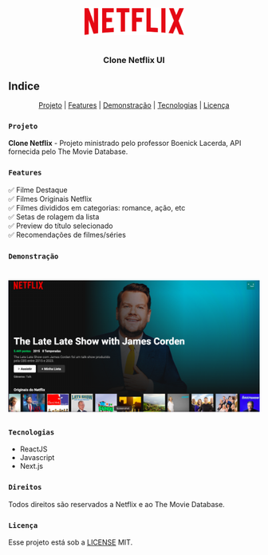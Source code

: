 

<h3 align="center">
    <img src= "./logo.png" width="200" /> <br> <br>
    <p> Clone Netflix UI </p>
</h3> 

## Indice

<div align="center">

[Projeto](#projeto) | [Features](#features) | [Demonstração](#demonstração) | [Tecnologias](#tecnologias) | [Licença](#licença)
</div>

 
### `Projeto`

**Clone Netflix** - Projeto ministrado pelo professor Boenick Lacerda, API fornecida pelo The Movie Database. 

### `Features`

 ✅ Filme Destaque <br>
 ✅ Filmes Originais Netflix <br>
 ✅ Filmes divididos em categorias: romance, ação, etc <br>
 ✅ Setas de rolagem da lista <br>
 ✅ Preview do título selecionado <br>
 ✅ Recomendações de filmes/séries<br>

### `Demonstração`

<h1>
    <img src="./print.png" />
</h1>

### `Tecnologias`

- ReactJS
- Javascript
- Next.js

### `Direitos`

Todos direitos são reservados a Netflix e ao The Movie Database.

### `Licença`

Esse projeto está sob a [LICENSE](https://www.themoviedb.org/api-terms-of-use) MIT.

